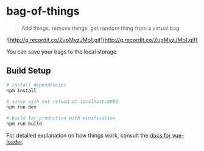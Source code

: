 # bag-of-things

> Add things, remove things, get random thing from a virtual bag

![http://g.recordit.co/ZupMyzJMo1.gif](http://g.recordit.co/ZupMyzJMo1.gif)

You can save your bags to the local storage
## Build Setup

``` bash
# install dependencies
npm install

# serve with hot reload at localhost:8080
npm run dev

# build for production with minification
npm run build
```

For detailed explanation on how things work, consult the [docs for vue-loader](http://vuejs.github.io/vue-loader).

